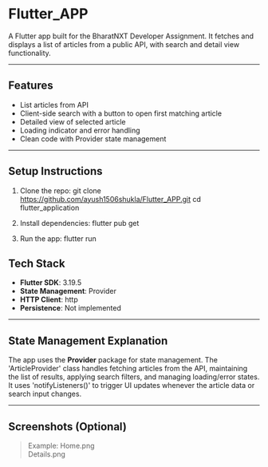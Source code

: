 # Flutter_APP

A Flutter app built for the BharatNXT Developer Assignment. It fetches and displays a list of articles from a public API, with search and detail view functionality.

---

## Features

- List articles from API
- Client-side search with a button to open first matching article
- Detailed view of selected article
- Loading indicator and error handling
- Clean code with Provider state management

---

## Setup Instructions

1. Clone the repo:
   git clone https://github.com/ayush1506shukla/Flutter_APP.git
   cd flutter_application

2. Install dependencies:
   flutter pub get

3. Run the app:
   flutter run

## Tech Stack

- **Flutter SDK**: 3.19.5  
- **State Management**: Provider  
- **HTTP Client**: http  
- **Persistence**: Not implemented

---

## State Management Explanation

The app uses the **Provider** package for state management. The 'ArticleProvider' class handles fetching articles from the API, maintaining the list of results, applying search filters, and managing loading/error states. It uses 'notifyListeners()' to trigger UI updates whenever the article data or search input changes.

---

## Screenshots (Optional)

> Example:
> Home.png  
> Details.png
